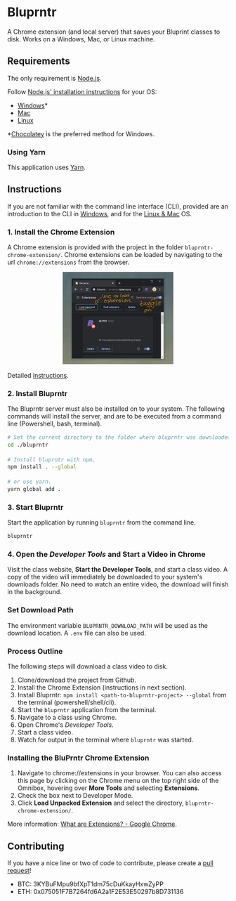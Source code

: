 Bluprntr
========

A Chrome extension (and local server) that saves your Bluprint classes to disk.
Works on a Windows, Mac, or Linux machine.

Requirements
------------

The only requirement is [Node.js](https://nodejs.org/en/).

Follow [Node.js' installation instructions](https://nodejs.org/en/) for your OS:

- [Windows](https://nodejs.org/en/download/package-manager/#windows)*
- [Mac](https://nodejs.org/en/download/package-manager/#macos)
- [Linux](https://nodejs.org/en/download/package-manager)

*[Chocolatey](https://chocolatey.org/install) is the preferred method for Windows.

### Using Yarn

This application uses [Yarn](https://yarnpkg.com/).

Instructions
------------

If you are not familiar with the command line interface (CLI), provided are an introduction to the CLI in
[Windows](https://programminghistorian.org/en/lessons/intro-to-powershell#open-powershell), and for the
[Linux & Mac](https://www.codecademy.com/articles/command-line-setup) OS.

### 1. Install the Chrome Extension

A Chrome extension is provided with the project in the folder `bluprntr-chrome-extension/`.
Chrome extensions can be loaded by navigating to the url `chrome://extensions` from the browser.

<center><img src="./images/bluprntr-chrome-extensions-marked.png" height="50%" width="50%"></center>

Detailed [instructions](#installing-the-bluprntr-chrome-extension).

### 2. Install Bluprntr

The Bluprntr server must also be installed on to your system.
The following commands will install the server, and are to be executed from a command line (Powershell, bash, terminal).

```bash
# Set the current directory to the folder where bluprntr was downloaded.
cd ./bluprntr

# Install bluprntr with npm,
npm install . --global

# or use yarn.
yarn global add .
```

### 3. Start Bluprntr

Start the application by running `bluprntr` from the command line.

```bash
bluprntr
```

### 4. Open the _Developer Tools_ and Start a Video in Chrome

Visit the class website, **Start the Developer Tools**, and start a class video.
A copy of the video will immediately be downloaded to your system's downloads folder.
No need to watch an entire video, the download will finish in the background.

### Set Download Path

The environment variable `BLUPRNTR_DOWNLOAD_PATH` will be used as the download location.
A `.env` file can also be used.

### Process Outline

The following steps will download a class video to disk.

1. Clone/download the project from Github.
2. Install the Chrome Extension (instructions in next section).
3. Install Bluprntr: `npm install <path-to-bluprntr-project> --global` from the terminal (powershell/shell/cli).
4. Start the `bluprntr` application from the terminal.
5. Navigate to a class using Chrome.
6. Open Chrome's _Developer Tools_.
7. Start a class video.
8. Watch for output in the terminal where `bluprntr` was started.

### Installing the BluPrntr Chrome Extension

1. Navigate to chrome://extensions in your browser. You can also access this page by clicking on the Chrome menu on the top right side of the Omnibox, hovering over **More Tools** and selecting **Extensions**.
2. Check the box next to Developer Mode.
3. Click **Load Unpacked Extension** and select the directory, `bluprntr-chrome-extension/`.

More information: [What are Extensions? - Google Chrome](https://developer.chrome.com/extensions).

Contributing
------------

If you have a nice line or two of code to contribute, please create a [pull request](https://help.github.com/en/github/collaborating-with-issues-and-pull-requests/about-pull-requests)!

- BTC: 3KYBuFMpu9bfXpT1dm75cDuKkayHxwZyPP
- ETH: 0x075051F7B7264fd6A2a1F2E53E50297b8D731136
